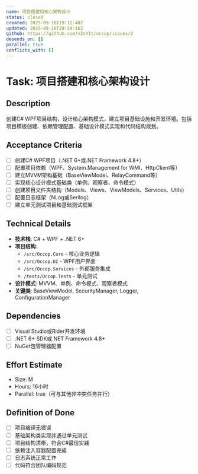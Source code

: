 ```yaml
---
name: 项目搭建和核心架构设计
status: closed
created: 2025-09-16T19:12:48Z
updated: 2025-09-16T20:29:16Z
github: https://github.com/v2sh1t/occop/issues/2
depends_on: []
parallel: true
conflicts_with: []
---
```


# Task: 项目搭建和核心架构设计

## Description
创建C# WPF项目结构，设计核心架构模式，建立项目基础设施和开发环境。包括项目模板创建、依赖管理配置、基础设计模式实现和代码结构规划。

## Acceptance Criteria
- [ ] 创建C# WPF项目（.NET 6+或.NET Framework 4.8+）
- [ ] 配置项目依赖（WPF、System.Management for WMI、HttpClient等）
- [ ] 建立MVVM架构基础（BaseViewModel、RelayCommand等）
- [ ] 实现核心设计模式基础类（单例、观察者、命令模式）
- [ ] 创建项目文件夹结构（Models、Views、ViewModels、Services、Utils）
- [ ] 配置日志框架（NLog或Serilog）
- [ ] 建立单元测试项目和基础测试框架

## Technical Details
- **技术栈**: C# + WPF + .NET 6+
- **项目结构**:
  - `/src/Occop.Core` - 核心业务逻辑
  - `/src/Occop.UI` - WPF用户界面
  - `/src/Occop.Services` - 外部服务集成
  - `/tests/Occop.Tests` - 单元测试
- **设计模式**: MVVM、单例、命令模式、观察者模式
- **关键类**: BaseViewModel, SecurityManager, Logger, ConfigurationManager

## Dependencies
- [ ] Visual Studio或Rider开发环境
- [ ] .NET 6+ SDK或.NET Framework 4.8+
- [ ] NuGet包管理器配置

## Effort Estimate
- Size: M
- Hours: 16小时
- Parallel: true（可与其他非冲突任务并行）

## Definition of Done
- [ ] 项目编译无错误
- [ ] 基础架构类实现并通过单元测试
- [ ] 项目结构清晰，符合C#最佳实践
- [ ] 依赖注入容器配置完成
- [ ] 日志系统正常工作
- [ ] 代码符合团队编码规范
